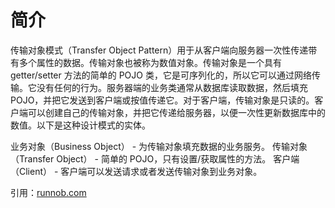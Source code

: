# 简介

传输对象模式（Transfer Object Pattern）用于从客户端向服务器一次性传递带有多个属性的数据。传输对象也被称为数值对象。传输对象是一个具有 getter/setter 方法的简单的 POJO 类，它是可序列化的，所以它可以通过网络传输。它没有任何的行为。服务器端的业务类通常从数据库读取数据，然后填充 POJO，并把它发送到客户端或按值传递它。对于客户端，传输对象是只读的。客户端可以创建自己的传输对象，并把它传递给服务器，以便一次性更新数据库中的数值。以下是这种设计模式的实体。

业务对象（Business Object） - 为传输对象填充数据的业务服务。
传输对象（Transfer Object） - 简单的 POJO，只有设置/获取属性的方法。
客户端（Client） - 客户端可以发送请求或者发送传输对象到业务对象。

引用：[runnob.com](https://www.runoob.com/design-pattern/transfer-object-pattern.html)
